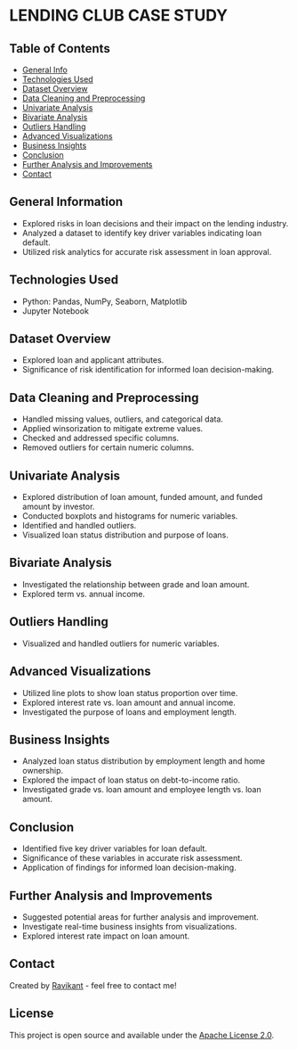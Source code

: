 # LENDING CLUB CASE STUDY 

## Table of Contents
* [General Info](#general-information)
* [Technologies Used](#technologies-used)
* [Dataset Overview](#dataset-overview)
* [Data Cleaning and Preprocessing](#data-cleaning-and-preprocessing)
* [Univariate Analysis](#univariate-analysis)
* [Bivariate Analysis](#bivariate-analysis)
* [Outliers Handling](#outliers-handling)
* [Advanced Visualizations](#advanced-visualizations)
* [Business Insights](#business-insights)
* [Conclusion](#conclusion)
* [Further Analysis and Improvements](#further-analysis-and-improvements)
* [Contact](#contact)

## General Information
- Explored risks in loan decisions and their impact on the lending industry.
- Analyzed a dataset to identify key driver variables indicating loan default.
- Utilized risk analytics for accurate risk assessment in loan approval.

## Technologies Used
- Python: Pandas, NumPy, Seaborn, Matplotlib
- Jupyter Notebook

## Dataset Overview
- Explored loan and applicant attributes.
- Significance of risk identification for informed loan decision-making.

## Data Cleaning and Preprocessing
- Handled missing values, outliers, and categorical data.
- Applied winsorization to mitigate extreme values.
- Checked and addressed specific columns.
- Removed outliers for certain numeric columns.

## Univariate Analysis
- Explored distribution of loan amount, funded amount, and funded amount by investor.
- Conducted boxplots and histograms for numeric variables.
- Identified and handled outliers.
- Visualized loan status distribution and purpose of loans.

## Bivariate Analysis
- Investigated the relationship between grade and loan amount.
- Explored term vs. annual income.

## Outliers Handling
- Visualized and handled outliers for numeric variables.

## Advanced Visualizations
- Utilized line plots to show loan status proportion over time.
- Explored interest rate vs. loan amount and annual income.
- Investigated the purpose of loans and employment length.

## Business Insights
- Analyzed loan status distribution by employment length and home ownership.
- Explored the impact of loan status on debt-to-income ratio.
- Investigated grade vs. loan amount and employee length vs. loan amount.

## Conclusion
- Identified five key driver variables for loan default.
- Significance of these variables in accurate risk assessment.
- Application of findings for informed loan decision-making.

## Further Analysis and Improvements
- Suggested potential areas for further analysis and improvement.
- Investigate real-time business insights from visualizations.
- Explored interest rate impact on loan amount.

## Contact
Created by [Ravikant](https://github.com/ravikantydv) - feel free to contact me!

## License
This project is open source and available under the [Apache License 2.0](http://www.apache.org/licenses/LICENSE-2.0).
